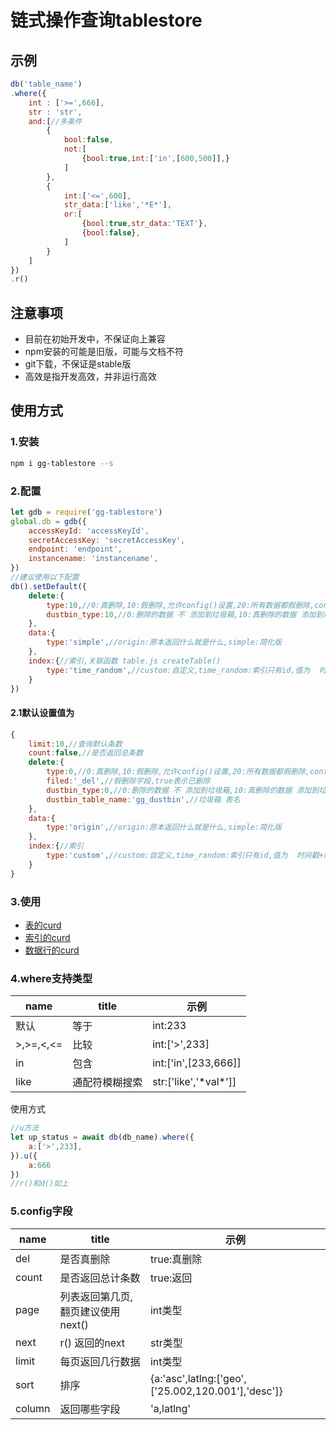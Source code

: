 # 链式操作查询tablestore

## 示例
```js
db('table_name')
.where({
	int : ['>=',666],
	str : 'str',
	and:[//多条件
		{
			bool:false,
			not:[
				{bool:true,int:['in',[600,500]],}
			]
		},
		{
			int:['<=',600],
			str_data:['like','*E*'],
			or:[
				{bool:true,str_data:'TEXT'},
				{bool:false},
			]
		}
	]
})
.r()
```

## 注意事项
- 目前在初始开发中，不保证向上兼容
- npm安装的可能是旧版，可能与文档不符
- git下载，不保证是stable版
- 高效是指开发高效，并非运行高效

## 使用方式
### 1.安装
```sh
npm i gg-tablestore --s
```
### 2.配置
```js
let gdb = require('gg-tablestore')
global.db = gdb({
	accessKeyId: 'accessKeyId',
	secretAccessKey: 'secretAccessKey',
	endpoint: 'endpoint',
	instancename: 'instancename',
})
//建议使用以下配置
db().setDefault({
	delete:{
		type:10,//0:真删除,10:假删除,允许config()设置,20:所有数据都假删除,config()设置无效
		dustbin_type:10,//0:删除的数据 不 添加到垃圾箱,10:真删除的数据 添加到垃圾箱,20:真假 删除的都数据 都添加到垃圾箱
	},
	data:{
		type:'simple',//origin:原本返回什么就是什么,simple:简化版
	},
	index:{//索引,关联函数 table.js createTable()
		type:'time_random',//custom:自定义,time_random:索引只有id,值为  时间戳+随机数
	}
})
```
#### 2.1默认设置值为
```js
{
	limit:10,//查询默认条数
	count:false,//是否返回总条数
	delete:{
		type:0,//0:真删除,10:假删除,允许config()设置,20:所有数据都假删除,config()设置无效
		filed:'_del',//假删除字段,true表示已删除
		dustbin_type:0,//0:删除的数据 不 添加到垃圾箱,10:真删除的数据 添加到垃圾箱,20:真假 删除的都数据 都添加到垃圾箱
		dustbin_table_name:'gg_dustbin',//垃圾箱 表名
	},
	data:{
		type:'origin',//origin:原本返回什么就是什么,simple:简化版
	},
	index:{//索引
		type:'custom',//custom:自定义,time_random:索引只有id,值为  时间戳+随机数
	}
}
```
### 3.使用
- [表的curd](./md/table.md)
- [索引的curd](./md/index.md)
- [数据行的curd](./md/curd.md)
### 4.where支持类型

|name|title|示例|
|-|-|-|
|默认|等于|int:233|
|>,>=,<,<=|比较|int:['>',233]|
|in|包含|int:['in',[233,666]]|
|like|通配符模糊搜索|str:['like','\*val\*']]|

使用方式
```js
//u方法
let up_status = await db(db_name).where({
	a:['>',233],
}).u({
	a:666
})
//r()和d()如上
```

### 5.config字段

|name|title|示例|
|-|-|-|
|del|是否真删除|true:真删除|
|count|是否返回总计条数|true:返回|
|page|列表返回第几页,翻页建议使用next()|int类型|
|next|r() 返回的next|str类型|
|limit|每页返回几行数据|int类型|
|sort|排序|{a:'asc',latlng:['geo',['25.002,120.001'],'desc']}|
|column|返回哪些字段|'a,latlng'|
